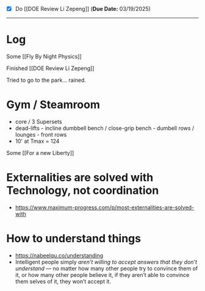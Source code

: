 
- [x] Do  [[DOE Review Li Zepeng]] (**Due Date:** 03/19/2025)

---

# Log

Some [[Fly By Night Physics]]

Finished [[DOE Review Li Zepeng]]

Tried to go to the park... rained.

# Gym / Steamroom
- core / 3 Supersets
- dead-lifts - incline dumbbell bench / close-grip bench - dumbell rows / lounges - front rows
- 10' at Tmax = 124

Some [[For a new Liberty]]

# Externalities are solved with Technology, not coordination
- https://www.maximum-progress.com/p/most-externalities-are-solved-with


# How to understand things
- https://nabeelqu.co/understanding
- Intelligent people simply _aren’t willing to accept answers that they don’t understand_ — no matter how many other people try to convince them of it, or how many other people believe it, if they aren’t able to convince them selves of it, they won’t accept it.
